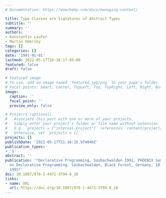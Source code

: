 ```yaml
---
# Documentation: https://wowchemy.com/docs/managing-content/

title: Type Classes are Signatures of Abstract Types
subtitle: ''
summary: ''
authors:
- Konstantin Läufer
- Martin Odersky
tags: []
categories: []
date: '1991-01-01'
lastmod: 2022-05-17T16:16:17-05:00
featured: false
draft: false

# Featured image
# To use, add an image named `featured.jpg/png` to your page's folder.
# Focal points: Smart, Center, TopLeft, Top, TopRight, Left, Right, BottomLeft, Bottom, BottomRight.
image:
  caption: ''
  focal_point: ''
  preview_only: false

# Projects (optional).
#   Associate this post with one or more of your projects.
#   Simply enter your project's folder or file name without extension.
#   E.g. `projects = ["internal-project"]` references `content/project/deep-learning/index.md`.
#   Otherwise, set `projects = []`.
projects: []
publishDate: '2022-05-17T21:16:15.974040Z'
publication_types:
- '1'
abstract: ''
publication: '*Declarative Programming, Sasbachwalden 1991, PHOENIX Seminar and Workshop
  on Declarative Programming, Sasbachwalden, Black Forest, Germany, 18-22 November
  1991*'
doi: 10.1007/978-1-4471-3794-8_10
links:
- name: URL
  url: https://doi.org/10.1007/978-1-4471-3794-8_10
---
```

